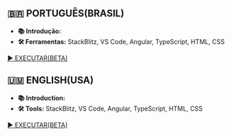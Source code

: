 <img src="">

<img src="" width="">

## 🇧🇷 PORTUGUÊS(BRASIL)
* **📚️ Introdução:** 
* **🛠️ Ferramentas:** StackBlitz, VS Code, Angular, TypeScript, HTML, CSS

[▶️ EXECUTAR(BETA)](https://projectkelhot.stackblitz.io/)

## 🇺🇲 ENGLISH(USA)
* **📚️ Introduction:**
* **🛠️ Tools:** StackBlitz, VS Code, Angular, TypeScript, HTML, CSS

[▶️ EXECUTAR(BETA)](https://projectkelhot.stackblitz.io/)